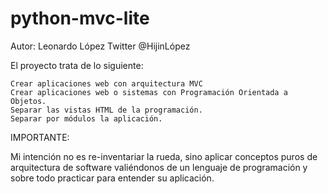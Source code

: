 python-mvc-lite
===============

Autor: Leonardo López
Twitter @HijinLópez


El proyecto trata de lo siguiente:

    Crear aplicaciones web con arquitectura MVC
    Crear aplicaciones web o sistemas con Programación Orientada a Objetos.
    Separar las vistas HTML de la programación.
    Separar por módulos la aplicación.

IMPORTANTE:

Mi intención no es re-inventariar la rueda, sino aplicar conceptos puros 
de arquitectura de software valiéndonos de un lenguaje de programación y 
sobre todo practicar para entender su aplicación.
